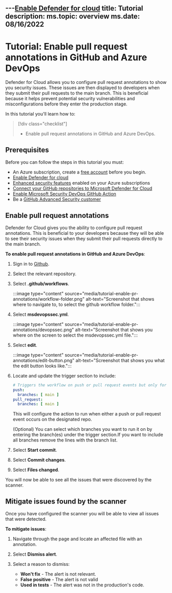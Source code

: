 ---[Enable Defender for cloud](get-started.md)
title: Tutorial
description: 
ms.topic: overview
ms.date: 08/16/2022
---

# Tutorial: Enable pull request annotations in GitHub and Azure DevOps

Defender for Cloud allows you to configure pull request annotations to show you security issues. These issues are then displayed to developers when they submit their pull requests to the main branch. This is beneficial because it helps prevent potential security vulnerabilities and misconfigurations before they enter the production stage. 

In this tutorial you'll learn how to:

> [!div class="checklist"]
> * Enable pull request annotations in GitHub and Azure DevOps.

## Prerequisites

Before you can follow the steps in this tutorial you must:

 - An Azure subscription, create a [free account](https://azure.microsoft.com/free/) before you begin.
 - [Enable Defender for cloud](get-started.md)
 - [Enhanced security features](enhanced-security-features-overview.md) enabled on your Azure subscriptions
 - [Connect your GitHub repositories to Microsoft Defender for Cloud](quickstart-onboard-github.md)
 - [Enable Microsoft Security DevOps GitHub Action](msdo-github-action.md)
 - Be a [GitHub Advanced Security customer](https://docs.github.com/en/get-started/learning-about-github/about-github-advanced-security)
 
## Enable pull request annotations

Defender for Cloud gives you the ability to configure pull request annotations. This is beneficial to your developers because they will be able to see their security issues when they submit their pull requests directly to the main branch.

**To enable pull request annotations in GitHub and Azure DevOps**:

1. Sign in to [Github](https://github.com/).

1. Select the relevant repository.

1. Select **.github/workflows**.

    :::image type="content" source="media/tutorial-enable-pr-annotations/workflow-folder.png" alt-text="Screenshot that shows where to navigate to, to select the github workflow folder.":::

1. Select **msdevopssec.yml**.

    :::image type="content" source="media/tutorial-enable-pr-annotations/devopssec.png" alt-text="Screenshot that shows you where on the screen to select the msdevopssec.yml file.":::

1. Select **edit**.

    :::image type="content" source="media/tutorial-enable-pr-annotations/edit-button.png" alt-text="Screenshot that shows you what the edit button looks like.":::

1. Locate and update the trigger section to include:

    ```yml
    # Triggers the workflow on push or pull request events but only for the main branch
    push: 
      branches: [ main ]
    pull_request:
      branches: [ main ]
    ```
    This will configure the action to run when either a push or pull request event occurs on the designated repo.  

    (Optional) You can select which branches you want to run it on by entering the branch(es) under the trigger section.If you want to include all branches remove the lines with the branch list.  

1. Select **Start commit**.

1. Select **Commit changes**.

1. Select **Files changed**.

You will now be able to see all the issues that were discovered by the scanner.

## Mitigate issues found by the scanner

Once you have configured the scanner you will be able to view all issues that were detected.

**To mitigate issues**:

1. Navigate through the page and locate an affected file with an annotation.

1. Select **Dismiss alert**.

1. Select a reason to dismiss:

    - **Won't fix** - The alert is not relevant.
    - **False positive** - The alert is not valid
    - **Used in tests** - The alert was not in the production's code.
